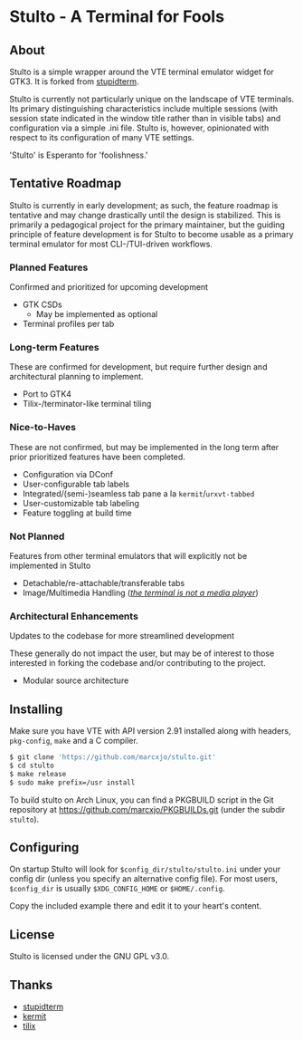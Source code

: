 Stulto - A Terminal for Fools
=============================

About
-----

Stulto is a simple wrapper around the VTE terminal emulator widget for GTK3. It
is forked from [stupidterm](https://github.com/esmil/stupidterm.git).

Stulto is currently not particularly unique on the landscape of VTE terminals.
Its primary distinguishing characteristics include multiple sessions (with
session state indicated in the window title rather than in visible tabs) and
configuration via a simple .ini file. Stulto is, however, opinionated with
respect to its configuration of many VTE settings.

'Stulto' is Esperanto for 'foolishness.'

Tentative Roadmap
-----------------

Stulto is currently in early development; as such, the feature roadmap is
tentative and may change drastically until the design is stabilized. This is
primarily a pedagogical project for the primary maintainer, but the guiding
principle of feature development is for Stulto to become usable as a primary
terminal emulator for most CLI-/TUI-driven workflows.

### Planned Features

Confirmed and prioritized for upcoming development

* GTK CSDs
  * May be implemented as optional
* Terminal profiles per tab

### Long-term Features

These are confirmed for development, but require further design and
architectural planning to implement.

* Port to GTK4
* Tilix-/terminator-like terminal tiling

### Nice-to-Haves

These are not confirmed, but may be implemented in the long term after prior
prioritized features have been completed.

* Configuration via DConf
* User-configurable tab labels
* Integrated/(semi-)seamless tab pane a la `kermit`/`urxvt-tabbed`
* User-customizable tab labeling
* Feature toggling at build time

### Not Planned

Features from other terminal emulators that will explicitly not be implemented
in Stulto

* Detachable/re-attachable/transferable tabs
* Image/Multimedia Handling ([_the terminal is not a media
  player_](https://plato.stanford.edu/entries/category-mistakes/))

### Architectural Enhancements

Updates to the codebase for more streamlined development

These generally do not impact the user, but may be of interest to those
interested in forking the codebase and/or contributing to the project.

* Modular source architecture

Installing
----------

Make sure you have VTE with API version 2.91 installed along with headers,
`pkg-config`, `make` and a C compiler.

```sh
$ git clone 'https://github.com/marcxjo/stulto.git'
$ cd stulto
$ make release
$ sudo make prefix=/usr install
```

To build stulto on Arch Linux, you can find a PKGBUILD script in the Git
repository at https://github.com/marcxjo/PKGBUILDs.git (under the subdir
`stulto`).

Configuring
-----------

On startup Stulto will look for `$config_dir/stulto/stulto.ini` under your
config dir (unless you specify an alternative config file). For most users,
`$config_dir` is usually `$XDG_CONFIG_HOME` or `$HOME/.config`.

Copy the included example there and edit it to your heart's content.

License
-------

Stulto is licensed under the GNU GPL v3.0.

Thanks
----------------------

* [stupidterm](https://github.com/esmil/stupidterm.git)
* [kermit](https://github.com/orhun/kermit.git)
* [tilix](https://github.com/gnunn1/tilix.git)
